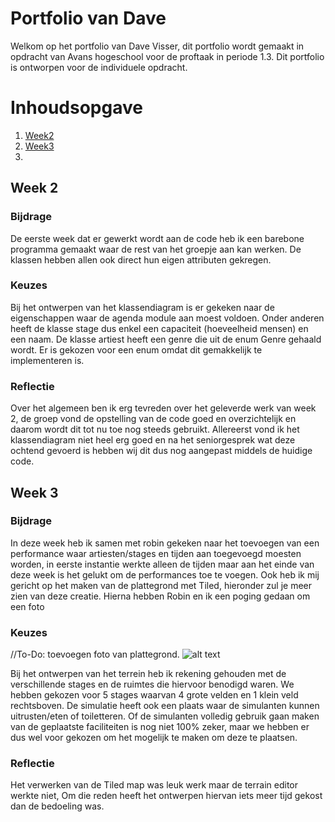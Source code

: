 # Portfolio van Dave
Welkom op het portfolio van Dave Visser, dit portfolio wordt gemaakt in opdracht van Avans hogeschool voor de proftaak in periode 1.3. Dit portfolio is ontworpen voor de individuele opdracht.

# Inhoudsopgave
1. [Week2](Week%202)
2. [Week3](Week%203)
3. 

## Week 2
### Bijdrage
De eerste week dat er gewerkt wordt aan de code heb ik een barebone programma gemaakt waar de rest van het groepje aan kan werken. De klassen hebben allen ook direct hun eigen attributen gekregen.

### Keuzes
Bij het ontwerpen van het klassendiagram is er gekeken naar de eigenschappen waar de agenda module aan moest voldoen. Onder anderen heeft de klasse stage dus enkel een capaciteit (hoeveelheid mensen) en een naam. De klasse artiest heeft een genre die uit de enum Genre gehaald wordt. Er is gekozen voor een enum omdat dit gemakkelijk te implementeren is.

### Reflectie
Over het algemeen ben ik erg tevreden over het geleverde werk van week 2, de groep vond de opstelling van de code goed en overzichtelijk en daarom wordt dit tot nu toe nog steeds gebruikt.
Allereerst vond ik het klassendiagram niet heel erg goed en na het seniorgesprek wat deze ochtend gevoerd is hebben wij dit dus nog aangepast middels de huidige code.

## Week 3
### Bijdrage
In deze week heb ik samen met robin gekeken naar het toevoegen van een performance waar artiesten/stages en tijden aan toegevoegd moesten worden, in eerste instantie werkte alleen de tijden maar aan het einde van deze week is het gelukt om de performances toe te voegen. Ook heb ik mij gericht op het maken van de plattegrond met Tiled, hieronder zul je meer zien van deze creatie. Hierna hebben Robin en ik een poging gedaan om een foto 
### Keuzes

//To-Do: toevoegen foto van plattegrond.
![alt text](./resources/dave/map.png "Map")

Bij het ontwerpen van het terrein heb ik rekening gehouden met de verschillende stages en de ruimtes die hiervoor benodigd waren. We hebben gekozen voor 5 stages waarvan 4 grote velden en 1 klein veld rechtsboven. De simulatie heeft ook een plaats waar de simulanten kunnen uitrusten/eten of toiletteren.
Of de simulanten volledig gebruik gaan maken van de geplaatste faciliteiten is nog niet 100% zeker, maar we hebben er dus wel voor gekozen om het mogelijk te maken om deze te plaatsen.


### Reflectie

Het verwerken van de Tiled map was leuk werk maar de terrain editor werkte niet, Om die reden heeft het ontwerpen hiervan iets meer tijd gekost dan de bedoeling was.



